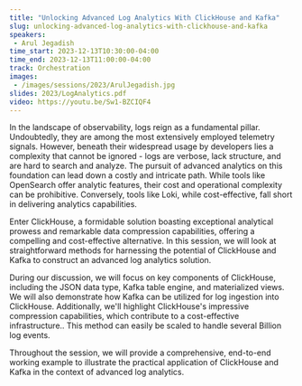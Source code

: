 ```yaml
---
title: "Unlocking Advanced Log Analytics With ClickHouse and Kafka"
slug: unlocking-advanced-log-analytics-with-clickhouse-and-kafka
speakers:
 - Arul Jegadish
time_start: 2023-12-13T10:30:00-04:00
time_end: 2023-12-13T11:00:00-04:00
track: Orchestration
images:
 - /images/sessions/2023/ArulJegadish.jpg
slides: 2023/LogAnalytics.pdf 
video: https://youtu.be/Sw1-BZCIQF4
---
```


In the landscape of observability, logs reign as a fundamental pillar. Undoubtedly, they are among the most extensively employed telemetry signals. However, beneath their widespread usage by developers lies a complexity that cannot be ignored - logs are verbose, lack structure, and are hard to search and analyze. The pursuit of advanced analytics on this foundation can lead down a costly and intricate path. While tools like OpenSearch offer analytic features, their cost and operational complexity can be prohibitive. Conversely, tools like Loki, while cost-effective, fall short in delivering analytics capabilities.
 
Enter ClickHouse, a formidable solution boasting exceptional analytical prowess and remarkable data compression capabilities, offering a compelling and cost-effective alternative. In this session, we will look at straightforward methods for harnessing the potential of ClickHouse and Kafka to construct an advanced log analytics solution.
 
During our discussion, we will focus on key components of ClickHouse, including the JSON data type, Kafka table engine, and materialized views. We will also demonstrate how Kafka can be utilized for log ingestion into ClickHouse. Additionally, we'll highlight ClickHouse's impressive compression capabilities, which contribute to a cost-effective infrastructure.. This method can easily be scaled to handle several Billion log events.
 
Throughout the session, we will provide a comprehensive, end-to-end working example to illustrate the practical application of ClickHouse and Kafka in the context of advanced log analytics.